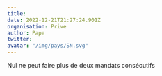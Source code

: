 ```yaml
---
title: 
date: 2022-12-21T21:27:24.901Z
organisation: Prive
author: Pape
twitter: 
avatar: "/img/pays/SN.svg"
---
```


Nul ne peut faire plus de deux mandats consécutifs 